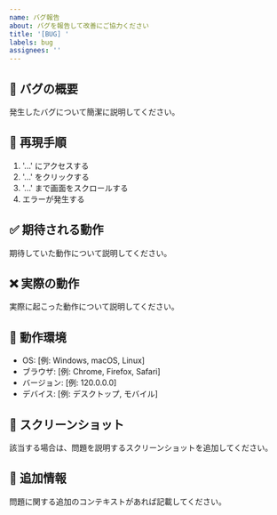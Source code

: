 ```yaml
---
name: バグ報告
about: バグを報告して改善にご協力ください
title: '[BUG] '
labels: bug
assignees: ''
---
```


## 🐛 バグの概要
発生したバグについて簡潔に説明してください。

## 🔄 再現手順
1. '...' にアクセスする
2. '...' をクリックする
3. '...' まで画面をスクロールする
4. エラーが発生する

## ✅ 期待される動作
期待していた動作について説明してください。

## ❌ 実際の動作
実際に起こった動作について説明してください。

## 📱 動作環境
- OS: [例: Windows, macOS, Linux]
- ブラウザ: [例: Chrome, Firefox, Safari]
- バージョン: [例: 120.0.0.0]
- デバイス: [例: デスクトップ, モバイル]

## 📸 スクリーンショット
該当する場合は、問題を説明するスクリーンショットを追加してください。

## 🔗 追加情報
問題に関する追加のコンテキストがあれば記載してください。
